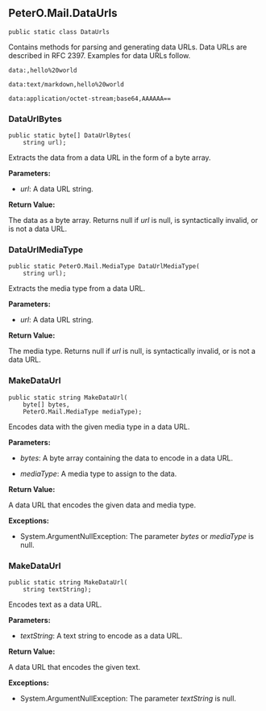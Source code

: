 ## PeterO.Mail.DataUrls

    public static class DataUrls

Contains methods for parsing and generating data URLs. Data URLs are described in RFC 2397. Examples for data URLs follow.

    data:,hello%20world

    data:text/markdown,hello%20world

    data:application/octet-stream;base64,AAAAAA==

### DataUrlBytes

    public static byte[] DataUrlBytes(
        string url);

Extracts the data from a data URL in the form of a byte array.

<b>Parameters:</b>

 * <i>url</i>: A data URL string.

<b>Return Value:</b>

The data as a byte array. Returns null if  <i>url</i>
 is null, is syntactically invalid, or is not a data URL.

### DataUrlMediaType

    public static PeterO.Mail.MediaType DataUrlMediaType(
        string url);

Extracts the media type from a data URL.

<b>Parameters:</b>

 * <i>url</i>: A data URL string.

<b>Return Value:</b>

The media type. Returns null if  <i>url</i>
 is null, is syntactically invalid, or is not a data URL.

### MakeDataUrl

    public static string MakeDataUrl(
        byte[] bytes,
        PeterO.Mail.MediaType mediaType);

Encodes data with the given media type in a data URL.

<b>Parameters:</b>

 * <i>bytes</i>: A byte array containing the data to encode in a data URL.

 * <i>mediaType</i>: A media type to assign to the data.

<b>Return Value:</b>

A data URL that encodes the given data and media type.

<b>Exceptions:</b>

 * System.ArgumentNullException:
The parameter  <i>bytes</i>
 or  <i>mediaType</i>
 is null.

### MakeDataUrl

    public static string MakeDataUrl(
        string textString);

Encodes text as a data URL.

<b>Parameters:</b>

 * <i>textString</i>: A text string to encode as a data URL.

<b>Return Value:</b>

A data URL that encodes the given text.

<b>Exceptions:</b>

 * System.ArgumentNullException:
The parameter  <i>textString</i>
 is null.

